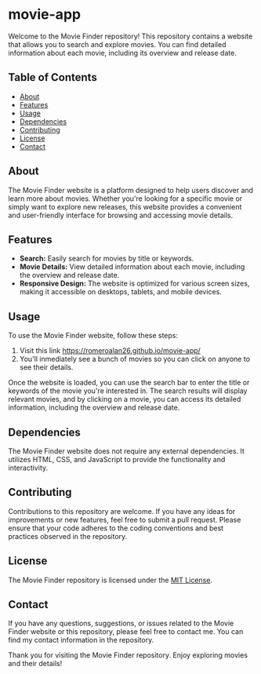 # movie-app

Welcome to the Movie Finder repository! This repository contains a website that allows you to search and explore movies. You can find detailed information about each movie, including its overview and release date.

## Table of Contents

- [About](#about)
- [Features](#features)
- [Usage](#usage)
- [Dependencies](#dependencies)
- [Contributing](#contributing)
- [License](#license)
- [Contact](#contact)

## About

The Movie Finder website is a platform designed to help users discover and learn more about movies. Whether you're looking for a specific movie or simply want to explore new releases, this website provides a convenient and user-friendly interface for browsing and accessing movie details.

## Features

- **Search:** Easily search for movies by title or keywords.
- **Movie Details:** View detailed information about each movie, including the overview and release date.
- **Responsive Design:** The website is optimized for various screen sizes, making it accessible on desktops, tablets, and mobile devices.

## Usage

To use the Movie Finder website, follow these steps:

1. Visit this link https://romeroalan26.github.io/movie-app/
2. You'll inmediately see a bunch of movies so you can click on anyone to see their details.

Once the website is loaded, you can use the search bar to enter the title or keywords of the movie you're interested in. The search results will display relevant movies, and by clicking on a movie, you can access its detailed information, including the overview and release date.

## Dependencies

The Movie Finder website does not require any external dependencies. It utilizes HTML, CSS, and JavaScript to provide the functionality and interactivity.

## Contributing

Contributions to this repository are welcome. If you have any ideas for improvements or new features, feel free to submit a pull request. Please ensure that your code adheres to the coding conventions and best practices observed in the repository.

## License

The Movie Finder repository is licensed under the [MIT License](LICENSE).

## Contact

If you have any questions, suggestions, or issues related to the Movie Finder website or this repository, please feel free to contact me. You can find my contact information in the repository.

Thank you for visiting the Movie Finder repository. Enjoy exploring movies and their details!
